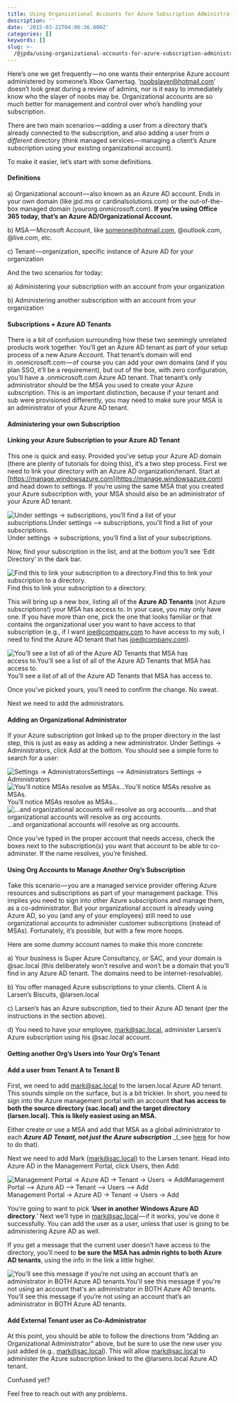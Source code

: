 ```yaml
---
title: Using Organizational Accounts for Azure Subscription Administration
description: ''
date: '2015-03-22T04:06:36.000Z'
categories: []
keywords: []
slug: >-
  /@jpda/using-organizational-accounts-for-azure-subscription-administration-8df027cd146c
---
```


Here’s one we get frequently — no one wants their enterprise Azure account administered by someone’s Xbox Gamertag. ‘noobslayer@hotmail.com’ doesn’t look great during a review of admins, nor is it easy to immediately know who the slayer of noobs may be. Organizational accounts are so much better for management and control over who’s handling your subscription.

There are two main scenarios — adding a user from a directory that’s already connected to the subscription, and also adding a user from _a different_ directory (think managed services — managing a client’s Azure subscription using your existing organizational account).

To make it easier, let’s start with some definitions.

#### Definitions

a) Organizational account — also known as an Azure AD account. Ends in your own domain (like jpd.ms or cardinalsolutions.com) or the out-of-the-box managed domain (yourorg.onmicrosoft.com). **If you’re using Office 365 today, that’s an Azure AD/Organizational Account.**

b) MSA — Microsoft Account, like someone@hotmail.com, @outlook.com, @live.com, etc.

c) Tenant — organization, specific instance of Azure AD for your organization

And the two scenarios for today:

a) Administering your subscription with an account from your organization

b) Administering another subscription with an account from your organization

#### Subscriptions + Azure AD Tenants

There is a bit of confusion surrounding how these two seemingly unrelated products work together. You’ll get an Azure AD tenant as part of your setup process of a new Azure Account. That tenant’s domain will end in .onmicrosoft.com — of course you can add your own domains (and if you plan SSO, it’ll be a requirement), but out of the box, with zero configuration, you’ll have a .onmicrosoft.com Azure AD tenant. That tenant’s only administrator should be the MSA you used to create your Azure subscription. This is an important distinction, because if your tenant and sub were provisioned differently, you may need to make sure your MSA is an administrator of your Azure AD tenant.

#### Administering your own Subscription

#### Linking your Azure Subscription to your Azure AD Tenant

This one is quick and easy. Provided you’ve setup your Azure AD domain (there are plenty of tutorials for doing this), it’s a two step process. First we need to link your directory with an Azure AD organization/tenant. Start at [https://manage.windowsazure.com](https://manage.windowsazure.com) and head down to settings. If you’re using the same MSA that you created your Azure subscription with, your MSA should also be an administrator of your Azure AD tenant.

![Under settings → subscriptions, you’ll find a list of your subscriptions.Under settings --> subscriptions, you'll find a list of your subscriptions.](https://cdn-images-1.medium.com/max/800/0*fEIdli12xGBjxumY.png)
Under settings → subscriptions, you’ll find a list of your subscriptions.

Now, find your subscription in the list, and at the bottom you’ll see ‘Edit Directory’ in the dark bar.

![Find this to link your subscription to a directory.Find this to link your subscription to a directory.](https://cdn-images-1.medium.com/max/800/0*QVni10Fh5sdvzwEv.png)
Find this to link your subscription to a directory.

This will bring up a new box, listing all of the **Azure AD Tenants** (not Azure subscriptions!) your MSA has access to. In your case, you may only have one. If you have more than one, pick the one that looks familiar or that contains the organizational user you want to have access to that subscription (e.g., if I want joe@company.com to have access to my sub, I need to find the Azure AD tenant that has joe@company.com).

![You’ll see a list of all of the Azure AD Tenants that MSA has access to.You'll see a list of all of the Azure AD Tenants that MSA has access to.](https://cdn-images-1.medium.com/max/800/0*_4TTBmMYeQus-BPW.png)
You’ll see a list of all of the Azure AD Tenants that MSA has access to.

Once you’ve picked yours, you’ll need to confirm the change. No sweat.

Next we need to add the administrators.

#### Adding an Organizational Administrator

If your Azure subscription got linked up to the proper directory in the last step, this is just as easy as adding a new administrator. Under Settings → Administrators, click Add at the bottom. You should see a simple form to search for a user:

![Settings → AdministratorsSettings --> Administrators](https://cdn-images-1.medium.com/max/800/0*laZmNtLQKqMam-Po.png)
Settings → Administrators![You’ll notice MSAs resolve as MSAs…You'll notice MSAs resolve as MSAs.](https://cdn-images-1.medium.com/max/800/0*MeJUkKLA-Kfly4-3.png)
You’ll notice MSAs resolve as MSAs…![…and organizational accounts will resolve as org accounts....and that organizational accounts will resolve as org accounts.](https://cdn-images-1.medium.com/max/800/0*bRUxK_q6N92TxZNu.png)
…and organizational accounts will resolve as org accounts.

Once you’ve typed in the proper account that needs access, check the boxes next to the subscription(s) you want that account to be able to co-adminster. If the name resolves, you’re finished.

#### Using Org Accounts to Manage _Another_ Org’s Subscription

Take this scenario — you are a managed service provider offering Azure resources and subscriptions as part of your management package. This implies you need to sign into other Azure subscriptions and manage them, as a co-administrator. But your organizational account is already using Azure AD, so you (and any of your employees) still need to use organizational accounts to administer customer subscriptions (instead of MSAs). Fortunately, it’s possible, but with a few more hoops.

Here are some dummy account names to make this more concrete:

a) Your business is Super Azure Consultancy, or SAC, and your domain is @sac.local (this deliberately won’t resolve and won’t be a domain that you’ll find in any Azure AD tenant. The domains need to be internet-resolvable).

b) You offer managed Azure subscriptions to your clients. Client A is Larsen’s Biscuits, @larsen.local

c) Larsen’s has an Azure subscription, tied to their Azure AD tenant (per the instructions in the section above).

d) You need to have your employee, mark@sac.local, administer Larsen’s Azure subscription using his @sac.local account.

#### Getting another Org’s Users into Your Org’s Tenant

#### Add a user from Tenant A to Tenant B

First, we need to add mark@sac.local to the larsen.local Azure AD tenant. This sounds simple on the surface, but is a bit trickier. In short, you need to sign into the Azure management portal with an account **that has access to both the source directory (sac.local) and the target directory (larsen.local). This is likely easiest using an MSA.**

Either create or use a MSA and add that MSA as a global administrator to each  **_Azure AD Tenant, not just the Azure subscription_** _(_see [here](http://jpd.ms/azure-admins-vs-azure-ad-admins/ "Azure Admins vs. Azure AD Admins") for how to do that).

Next we need to add Mark (mark@sac.local) to the Larsen tenant. Head into Azure AD in the Management Portal, click Users, then Add:

![Management Portal → Azure AD → Tenant → Users → AddManagement Portal --> Azure AD --> Tenant --> Users --> Add](https://cdn-images-1.medium.com/max/800/0*UjyRKUaNEx9ORpvp.png)
Management Portal → Azure AD → Tenant → Users → Add

You’re going to want to pick ‘**User in another Windows Azure AD directory**.’ Next we’ll type in mark@sac.local — if it works, you’ve done it successfully. You can add the user as a user, unless that user is going to be administering Azure AD as well.

If you get a message that the current user doesn’t have access to the directory, you’ll need to **be sure the MSA has admin rights to both Azure AD tenants**, using the info in the link a little higher.

![You’ll see this message if you’re not using an account that’s an administrator in BOTH Azure AD tenants.You'll see this message if you're not using an account that's an administrator in BOTH Azure AD tenants.](https://cdn-images-1.medium.com/max/800/0*Keq5BGFNcnHCGlJW.png)
You’ll see this message if you’re not using an account that’s an administrator in BOTH Azure AD tenants.

#### Add External Tenant user as Co-Administrator

At this point, you should be able to follow the directions from “Adding an Organizational Administrator” above, but be sure to use the new user you just added (e.g., mark@sac.local). This will allow mark@sac.local to administer the Azure subscription linked to the @larsens.local Azure AD tenant.

Confused yet?

Feel free to reach out with any problems.